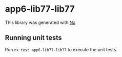 # app6-lib77-lib77

This library was generated with [Nx](https://nx.dev).

## Running unit tests

Run `nx test app6-lib77-lib77` to execute the unit tests.
